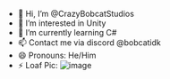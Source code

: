 - 👋 Hi, I’m @CrazyBobcatStudios
- 👀 I’m interested in Unity
- 🌱 I’m currently learning C#
- 📫 Contact me via discord @bobcatidk
- 😄 Pronouns: He/Him
- ⚡ Loaf Pic: ![image](https://github.com/CrazyBobcatStudios/CrazyBobcatStudios/assets/160531044/5ad7da46-158d-4840-be81-6136e178d169)

<!---
CrazyBobcatStudios/CrazyBobcatStudios is a ✨ special ✨ repository because its `README.md` (this file) appears on your GitHub profile.
You can click the Preview link to take a look at your changes.
--->
